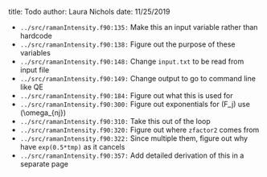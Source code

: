title: Todo
author: Laura Nichols
date: 11/25/2019

* `../src/ramanIntensity.f90:135:` Make this an input variable rather than hardcode
* `../src/ramanIntensity.f90:138:` Figure out the purpose of these variables
* `../src/ramanIntensity.f90:148:` Change `input.txt` to be read from input file
* `../src/ramanIntensity.f90:149:` Change output to go to command line like QE
* `../src/ramanIntensity.f90:184:` Figure out what this is used for
* `../src/ramanIntensity.f90:300:` Figure out exponentials for \(F_j\) use \(\omega_{nj}\)
* `../src/ramanIntensity.f90:310:` Take this out of the loop
* `../src/ramanIntensity.f90:320:` Figure out where `zfactor2` comes from
* `../src/ramanIntensity.f90:322:` Since multiple them, figure out why have `exp(0.5*tmp)` as it cancels
* `../src/ramanIntensity.f90:357:` Add detailed derivation of this in a separate page
